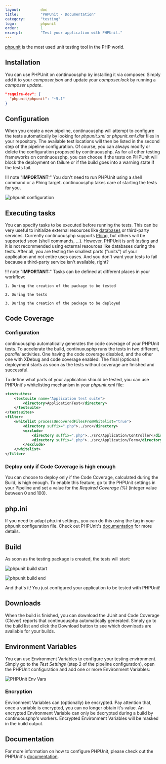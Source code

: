 ```yaml
---
layout:         doc
title:          "PHPUnit - Documentation"
category:       "testing"
logo:           phpunit
order:          1
excerpt:        "Test your application with PHPUnit."
---
```


[phpunit](https://phpunit.de/manual/current/en/) is the most used unit testing tool in the PHP world.

## Installation
You can use PHPUnit on continuousphp by installing it via composer. Simply add it to your *composer.json* and update your *composer.lock* by running a *composer update*.

```json
"require-dev": {
  "phpunit/phpunit": "~5.1"
}
```

## Configuration
When you create a new pipeline, continuousphp will attempt to configure the tests automatically by looking for *phpunit.xml* or *phpunit.xml.dist* files in your repository. The available test locations will then be listed in the second step of the pipeline configuration. Of course, you can always modify or delete the configuration proposed by continuousphp.
As for all other testing frameworks on continuousphp, you can choose if the tests on PHPUnit will block the deployment on failure or if the build goes into a warning state if the tests fail.

!!! note "**IMPORTANT:**" 
    You don't need to run PHPUnit using a shell command or a Phing target. continuousphp takes care of starting the tests for you.

![phpunit configuration](/assets/doc/testing/phpunit/configuration.png)

## Executing tasks

You can specify tasks to be executed before running the tests. This can be very useful to initialize external resources like [databases](/documentation/databases) or third-party services. Currently continuousphp supports [Phing](https://www.phing.info/), but others will be supported soon (shell commands, ...). However, PHPUnit is *unit testing* and it is not recommended using external resources like databases during the tests. After all, you are testing the smallest parts ("units") of your application and not entire uses cases. And you don't want your tests to fail because a third-party service isn't available, right?

!!! note "**IMPORTANT:**" 
    Tasks can be defined at different places in your workflow:

    1. During the creation of the package to be tested

    2. During the tests

    3. During the creation of the package to be deployed

## Code Coverage

### Configuration

continuousphp automatically generates the code coverage of your PHPUnit tests. To accelerate the build, continuousphp runs the tests in two different, *parallel* activities. One having the code coverage disabled, and the other one with XDebug and code coverage enabled. The final (optional) deployment starts as soon as the tests without coverage are finished and successful.

To define what parts of your application should be tested, you can use PHPUnit's whitelisting mechanism in your *phpunit.xml* file:

```xml
<testsuites>
    <testsuite name="Application test suite">
        <directory>ApplicationTest</directory>
    </testsuite>
</testsuites>
<filter>
    <whitelist processUncoveredFilesFromWhitelist="true">
        <directory suffix=".php">../src</directory>
        <exclude>
            <directory suffix=".php">../src/Application/Controller</directory>
            <directory suffix=".php">../src/Application/Form</directory>
        </exclude>
    </whitelist>
</filter>
```

### Deploy only if Code Coverage is high enough

You can choose to deploy only if the Code Coverage, calculated during the Build, is high enough. To enable this feature, go to the PHPUnit settings in your Pipeline
and set a value for the *Required Coverage (%)* (integer value between 0 and 100).

## php.ini

If you need to adapt php.ini settings, you can do this using the *<php>* tag in your phpunit configuration file. Check out PHPUnit's [documentation](https://phpunit.de/manual/current/en/appendixes.configuration.html#appendixes.configuration.php-ini-constants-variables) for more details.

## Build

As soon as the testing package is created, the tests will start:

![phpunit build start](/assets/doc/testing/phpunit/build-start.png)

![phpunit build end](/assets/doc/testing/phpunit/build-end.png)

And that's it! You just configured your application to be tested with PHPUnit!

## Downloads

When the build is finished, you can download the JUnit and Code Coverage (Clover) reports that continuousphp
automatically generated. Simply go to the build list and click the Download button to see which downloads are available for your builds.

## Environment Variables

You can use Environment Variables to configure your testing environment. Simply go to the *Test Settings* (step 2
of the pipeline configuration), open the PHPUnit configuration and add one or more Environment Variables:

![PHPUnit Env Vars](/assets/doc/testing/phpunit/env-vars.png)

### Encryption

Environment Variables can (optionally) be encrypted. Pay attention that, once a variable is encrypted, you can no longer obtain
it's value. An encrypted Environment Variable can only be decrypted during a build by continuousphp's workers. Encrypted
Environment Variables will be masked in the build output.

## Documentation

For more information on how to configure PHPUnit, please check out the PHPUnit's [documentation](https://phpunit.de/manual/current/en/appendixes.configuration.html).